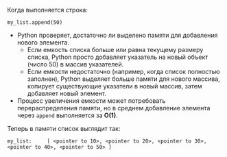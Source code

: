 Когда выполняется строка:

`my_list.append(50)`

- Python проверяет, достаточно ли выделено памяти для добавления нового элемента.
    - Если емкость списка больше или равна текущему размеру списка, Python просто добавляет указатель на новый объект (число 50) в массив указателей.
    - Если емкости недостаточно (например, когда список полностью заполнен), Python выделяет больше памяти для нового массива, копирует существующие указатели в новый массив, затем добавляет новый элемент.
- Процесс увеличения емкости может потребовать перераспределения памяти, но в среднем добавление элемента через `append` выполняется за **O(1)**.

Теперь в памяти список выглядит так:

`my_list:     [ <pointer to 10>, <pointer to 20>, <pointer to 30>, <pointer to 40>, <pointer to 50> ]`